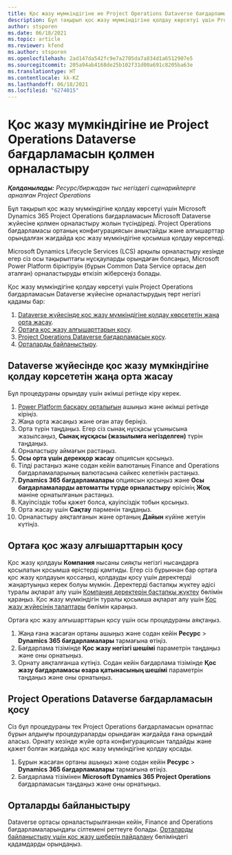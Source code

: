 ```yaml
---
title: Қос жазу мүмкіндігіне ие Project Operations Dataverse бағдарламасын қолмен орналастыру
description: Бұл тақырып қос жазу мүмкіндігіне қолдау көрсетуі үшін Project Operations Dataverse бағдарламасын қолмен орналастыру жолын түсіндіреді.
author: stsporen
ms.date: 06/18/2021
ms.topic: article
ms.reviewer: kfend
ms.author: stsporen
ms.openlocfilehash: 2ad147da542fc9e7a2705da7a834d1a6512907e5
ms.sourcegitcommit: 205a94ab4168de25b102f31d00a691c8205ba63e
ms.translationtype: HT
ms.contentlocale: kk-KZ
ms.lasthandoff: 06/18/2021
ms.locfileid: "6274015"
---
```

# <a name="manually-deploy-the-project-operations-dataverse-app-with-dual-write-support"></a>Қос жазу мүмкіндігіне ие Project Operations Dataverse бағдарламасын қолмен орналастыру

_**Қолданылады:** Ресурс/биржадан тыс негіздегі сценарийлерге арналған Project Operations_

Бұл тақырып қос жазу мүмкіндігіне қолдау көрсетуі үшін Microsoft Dynamics 365 Project Operations бағдарламасын Microsoft Dataverse жүйесіне қолмен орналастыру жолын түсіндіреді. Project Operations бағдарламасы ортаның конфигурациясын анықтайды және алғышарттар орындалған жағдайда қос жазу мүмкіндігіне қосымша қолдау көрсетеді.

Microsoft Dynamics Lifecycle Services (LCS) арқылы орналастыру кезінде егер сіз осы тақырыптағы нұсқауларды орындаған болсаңыз, Microsoft Power Platform біріктіруін (бұрын Common Data Service ортасы деп аталған) орналастыруды өткізіп жіберсеңіз болады.

Қос жазу мүмкіндігіне қолдау көрсетуі үшін Project Operations бағдарламасын Dataverse жүйесіне орналастырудың төрт негізгі қадамы бар:

1. [Dataverse жүйесінде қос жазу мүмкіндігіне қолдау көрсететін жаңа орта жасау](#create).
2. [Ортаға қос жазу алғышарттарын қосу](#prerequisites).
3. [Project Operations Dataverse бағдарламасын қосу](#dataverse).
4. [Орталарды байланыстыру](#link).

## <a name="create-a-new-environment-in-dataverse-that-supports-dual-write"></a><a name="create"></a>Dataverse жүйесінде қос жазу мүмкіндігіне қолдау көрсететін жаңа орта жасау

Бұл процедураны орындау үшін әкімші ретінде кіру керек.

1. [Power Platform басқару орталығын](https://admin.powerplatform.com) ашыңыз және әкімші ретінде кіріңіз.
2. Жаңа орта жасаңыз және оған атау беріңіз.
3. Орта түрін таңдаңыз. Егер сіз сынақ нұсқасы ұсынысына жазылсаңыз, **Сынақ нұсқасы (жазылымға негізделген)** түрін таңдаңыз.
4. Орналастыру аймағын растаңыз.
5. **Осы орта үшін дерекқор жасау** опциясын қосыңыз. 
6. Тілді растаңыз және содан кейін валютаның Finance and Operations бағдарламаларының валютасына сәйкес келетінін растаңыз.
7. **Dynamics 365 бағдарламалары** опциясын қосыңыз және **Осы бағдарламаларды автоматты түрде орналастыру** өрісінің **Жоқ** мәніне орнатылғанын растаңыз.
8. Қауіпсіздік тобы қажет болса, қауіпсіздік тобын қосыңыз.
9. Орта жасау үшін **Сақтау** пәрменін таңдаңыз.
10. Орналастыру аяқталғанын және ортаның **Дайын** күйіне жетуін күтіңіз.

## <a name="add-dual-write-prerequisites-to-the-environment"></a><a name="prerequisites"></a>Ортаға қос жазу алғышарттарын қосу

Қос жазу қолдауы **Компания** нысаны сияқты негізгі нысандарға қосылатын қосымша өрістерді қамтиды. Егер сіз бұрыннан бар ортаға қос жазу қолдауын қоссаңыз, қолдауды қосу үшін деректерді жаңартуыңыз керек болуы мүмкін. Деректерді бастапқы жүктеу әдісі туралы ақпарат алу үшін [Компания деректерін бастапқы жүктеу](/dynamics365/fin-ops-core/dev-itpro/data-entities/dual-write/bootstrap-company-data) бөлімін қараңыз. Қос жазу мүмкіндігін туралы қосымша ақпарат алу үшін [Қос жазу жүйесінің талаптары](/dynamics365/fin-ops-core/dev-itpro/data-entities/dual-write/dual-write-system-req) бөлімін қараңыз.

Ортаға қос жазу алғышарттарын қосу үшін осы процедураны аяқтаңыз.

1. Жаңа ғана жасаған ортаны ашыңыз және содан кейін **Ресурс** \> **Dynamics 365 бағдарламалары** тармағына өтіңіз.
2. Бағдарлама тізімінде **Қос жазу негізгі шешімі** параметрін таңдаңыз және оны орнатыңыз.
3. Орнату аяқталғанша күтіңіз. Содан кейін бағдарлама тізімінде **Қос жазу бағдарламасы өзара қатынасының шешімі** параметрін таңдаңыз және оны орнатыңыз.

## <a name="add-the-project-operations-dataverse-app"></a><a name="dataverse"></a>Project Operations Dataverse бағдарламасын қосу

Сіз бұл процедураны тек Project Operations бағдарламасын орнатпас бұрын алдыңғы процедураларды орындаған жағдайда ғана орындай аласыз. Орнату кезінде жүйе орта конфигурациясын талдайды және қажет болған жағдайда қос жазу мүмкіндігіне қолдау қосады.

1. Бұрын жасаған ортаны ашыңыз және содан кейін **Ресурс** \> **Dynamics 365 бағдарламалары** тармағына өтіңіз.
2. Бағдарлама тізімінен **Microsoft Dynamics 365 Project Operations** бағдарламасын таңдаңыз және оны орнатыңыз.

## <a name="link-your-environments"></a><a name="link"></a>Орталарды байланыстыру

Dataverse ортасы орналастырылғаннан кейін, Finance and Operations бағдарламаларындағы сілтемені реттеуге болады. [Орталарды байланыстыру үшін қос жазу шеберін пайдалану](/dynamics365/fin-ops-core/dev-itpro/data-entities/dual-write/link-your-environment) бөліміндегі қадамдарды орындаңыз.
